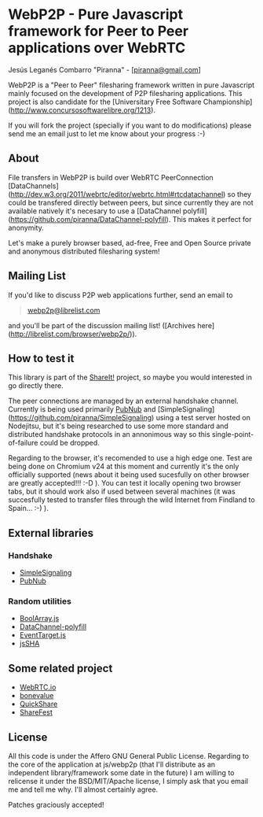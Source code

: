 # WebP2P - Pure Javascript framework for Peer to Peer applications over WebRTC

Jesús Leganés Combarro "Piranna" - [piranna@gmail.com]

WebP2P is a "Peer to Peer" filesharing framework written in pure Javascript
mainly focused on the development of P2P filesharing applications. This project
is also candidate for the [Universitary Free Software Championship]
(http://www.concursosoftwarelibre.org/1213).

If you will fork the project (specially if you want to do modifications) please
send me an email just to let me know about your progress :-)

## About

File transfers in WebP2P is build over WebRTC PeerConnection [DataChannels]
(http://dev.w3.org/2011/webrtc/editor/webrtc.html#rtcdatachannel) so they could
be transfered directly between peers, but since currently they are not available
natively it's necesary to use a [DataChannel polyfill]
(https://github.com/piranna/DataChannel-polyfill). This makes it perfect for
anonymity.

Let's make a purely browser based, ad-free, Free and Open Source private and
anonymous distributed filesharing system!

## Mailing List

If you'd like to discuss P2P web applications further, send an email to 

> webp2p@librelist.com

and you'll be part of the discussion mailing list! ([Archives here]
(http://librelist.com/browser/webp2p/)).

## How to test it

This library is part of the [ShareIt!](http://github.com/piranna/ShareIt)
project, so maybe you would interested in go directly there.

The peer connections are managed by an external handshake channel. Currently is
being used primarily [PubNub](http://www.pubnub.com) and [SimpleSignaling]
(https://github.com/piranna/SimpleSignaling) using a test server hosted on
Nodejitsu, but it's being researched to use some more standard and distributed
handshake protocols in an annonimous way so this single-point-of-failure could
be dropped.

Regarding to the browser, it's recomended to use a high edge one. Test are being
done on Chromium v24 at this moment and currently it's the only officially
supported (news about it being used sucesfully on other browser are greatly
accepted!!! :-D ). You can test it locally opening two browser tabs, but it
should work also if used between several machines (it was succesfully tested
to transfer files through the wild Internet from Findland to Spain... :-) ).

## External libraries
### Handshake

* [SimpleSignaling](https://github.com/piranna/SimpleSignaling)
* [PubNub](http://www.pubnub.com)

### Random utilities

* [BoolArray.js](https://github.com/piranna/BoolArray.js)
* [DataChannel-polyfill](https://github.com/piranna/DataChannel-polyfill)
* [EventTarget.js](https://github.com/piranna/EventTarget.js)
* [jsSHA](https://github.com/Caligatio/jsSHA)

## Some related project

* [WebRTC.io](https://github.com/webRTC/webRTC.io)
* [bonevalue](https://github.com/theninj4/bonevalue)
* [QuickShare](https://github.com/orefalo/QuickShare)
* [ShareFest](https://github.com/Peer5/ShareFest)

## License

All this code is under the Affero GNU General Public License. Regarding to the
core of the application at js/webp2p (that I'll distribute as an independent
library/framework some date in the future) I am willing to relicense it under
the BSD/MIT/Apache license, I simply ask that you email me and tell me why. I'll
almost certainly agree.

Patches graciously accepted!
